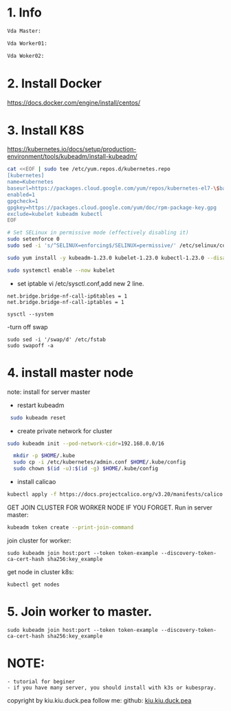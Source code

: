 # 1. Info
```sh
Vda Master:

Vda Worker01:

Vda Woker02:
```
# 2. Install Docker
https://docs.docker.com/engine/install/centos/
# 3. Install K8S
https://kubernetes.io/docs/setup/production-environment/tools/kubeadm/install-kubeadm/


```bash
cat <<EOF | sudo tee /etc/yum.repos.d/kubernetes.repo
[kubernetes]
name=Kubernetes
baseurl=https://packages.cloud.google.com/yum/repos/kubernetes-el7-\$basearch
enabled=1
gpgcheck=1
gpgkey=https://packages.cloud.google.com/yum/doc/rpm-package-key.gpg
exclude=kubelet kubeadm kubectl
EOF

# Set SELinux in permissive mode (effectively disabling it)
sudo setenforce 0
sudo sed -i 's/^SELINUX=enforcing$/SELINUX=permissive/' /etc/selinux/config

sudo yum install -y kubeadm-1.23.0 kubelet-1.23.0 kubectl-1.23.0 --disableexcludes=kubernetes

sudo systemctl enable --now kubelet
```
- set iptable
vi /etc/sysctl.conf,add new 2 line.
```
net.bridge.bridge-nf-call-ip6tables = 1
net.bridge.bridge-nf-call-iptables = 1
```

```
sysctl --system
```
-turn off swap
```
sudo sed -i '/swap/d' /etc/fstab
sudo swapoff -a
```
# 4. install master node
note:  install for server master
- restart kubeadm
``` bash
 sudo kubeadm reset
```
- create private network for cluster
```bash
sudo kubeadm init --pod-network-cidr=192.168.0.0/16
```

```bash
  mkdir -p $HOME/.kube
  sudo cp -i /etc/kubernetes/admin.conf $HOME/.kube/config
  sudo chown $(id -u):$(id -g) $HOME/.kube/config

```
- install calicao
```bash
kubectl apply -f https://docs.projectcalico.org/v3.20/manifests/calico.yaml
```
GET JOIN CLUSTER FOR WORKER NODE IF YOU FORGET. Run in server master:
```BASH
kubeadm token create --print-join-command
```
join cluster for worker:
```
sudo kubeadm join host:port --token token-example --discovery-token-ca-cert-hash sha256:key_example
```
get node in cluster k8s:
```
kubectl get nodes
```
# 5. Join worker to master.
```
sudo kubeadm join host:port --token token-example --discovery-token-ca-cert-hash sha256:key_example
```

# NOTE:
	- tutorial for beginer
	- if you have many server, you should install with k3s or kubespray.
copyright by kiu.kiu.duck.pea
follow me: github: [kiu.kiu.duck.pea](https://github.com/DuckPea)

